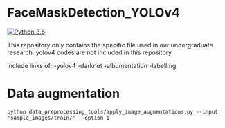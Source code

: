 # FaceMaskDetection_YOLOv4
[![Python 3.6](https://img.shields.io/badge/Python-3.6-3776AB)](https://www.python.org/downloads/release/python-360/)

This repository only contains the specific file used in our undergraduate research. 
yolov4 codes are not included in this repository

include links of:
-yolov4
-darknet
-albumentation
-labelImg


# Data augmentation
`python data_preprocessing_tools/apply_image_augmentations.py --input "sample_images/train/" --option 1`
